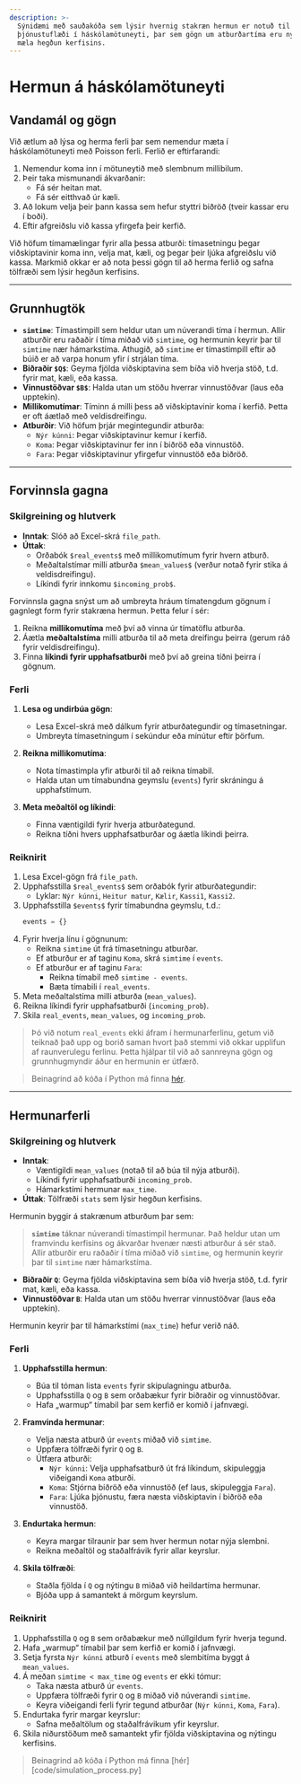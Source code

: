 ```yaml
---
description: >-
  Sýnidæmi með sauðakóða sem lýsir hvernig stakræn hermun er notuð til að greina og líkja eftir 
  þjónustuflæði í háskólamötuneyti, þar sem gögn um atburðartíma eru nýtt til að skapa líkön sem 
  mæla hegðun kerfisins.
---
```


# Hermun á háskólamötuneyti

## Vandamál og gögn

Við ætlum að lýsa og herma ferli þar sem nemendur mæta í háskólamötuneyti með Poisson ferli.
Ferlið er eftirfarandi:

1. Nemendur koma inn í mötuneytið með slembnum millibilum.
2. Þeir taka mismunandi ákvarðanir:
    - Fá sér heitan mat.
    - Fá sér eitthvað úr kæli.    
3. Að lokum velja þeir þann kassa sem hefur styttri biðröð (tveir kassar eru í boði).
4. Eftir afgreiðslu við kassa yfirgefa þeir kerfið.

Við höfum tímamælingar fyrir alla þessa atburði: tímasetningu þegar viðskiptavinir koma inn, velja
mat, kæli, og þegar þeir ljúka afgreiðslu við kassa. Markmið okkar er að nota þessi gögn til að
herma ferlið og safna tölfræði sem lýsir hegðun kerfisins.

---

## Grunnhugtök

- **`simtime`**: Tímastimpill sem heldur utan um núverandi tíma í hermun. Allir atburðir eru
  raðaðir í tíma miðað við `simtime`, og hermunin keyrir þar til `simtime` nær hámarkstíma.
  Athugið, að `simtime` er tímastimpill eftir að búið er að varpa honum yfir í strjálan tíma.
- **Biðraðir `$Q$`**: Geyma fjölda viðskiptavina sem bíða við hverja stöð, t.d. fyrir mat, kæli,
  eða kassa.
- **Vinnustöðvar `$B$`**: Halda utan um stöðu hverrar vinnustöðvar (laus eða upptekin).
- **Millikomutímar**: Tíminn á milli þess að viðskiptavinir koma í kerfið. Þetta er oft áætlað
  með veldisdreifingu.
- **Atburðir**: Við höfum þrjár megintegundir atburða:
    - `Nýr kúnni`: Þegar viðskiptavinur kemur í kerfið.
    - `Koma`: Þegar viðskiptavinur fer inn í biðröð eða vinnustöð.
    - `Fara`: Þegar viðskiptavinur yfirgefur vinnustöð eða biðröð.

---

## Forvinnsla gagna

### Skilgreining og hlutverk

- **Inntak**: Slóð að Excel-skrá `file_path`.
- **Úttak**:
    - Orðabók `$real_events$` með millikomutímum fyrir hvern atburð.
    - Meðaltalstímar milli atburða `$mean_values$` (verður notað fyrir stika á veldisdreifingu).
    - Líkindi fyrir innkomu `$incoming_prob$`.

Forvinnsla gagna snýst um að umbreyta hráum tímatengdum gögnum í gagnlegt form fyrir stakræna
hermun. Þetta felur í sér:

1. Reikna **millikomutíma** með því að vinna úr tímatöflu atburða.
2. Áætla **meðaltalstíma** milli atburða til að meta dreifingu þeirra (gerum ráð fyrir
   veldisdreifingu).
3. Finna **líkindi fyrir upphafsatburði** með því að greina tíðni þeirra í gögnum.

### Ferli

1. **Lesa og undirbúa gögn**:
    - Lesa Excel-skrá með dálkum fyrir atburðategundir og tímasetningar.
    - Umbreyta tímasetningum í sekúndur eða mínútur eftir þörfum.

2. **Reikna millikomutíma**:
    - Nota tímastimpla yfir atburði til að reikna tímabil.
    - Halda utan um tímabundna geymslu (`events`) fyrir skráningu á upphafstímum.

3. **Meta meðaltöl og líkindi**:
    - Finna væntigildi fyrir hverja atburðategund.
    - Reikna tíðni hvers upphafsatburðar og áætla líkindi þeirra.

### Reiknirit

1. Lesa Excel-gögn frá `file_path`.
2. Upphafsstilla `$real_events$` sem orðabók fyrir atburðategundir:
    - Lyklar: `Nýr kúnni`, `Heitur matur`, `Kælir`, `Kassi1`, `Kassi2`.
3. Upphafsstilla `$events$` fyrir tímabundna geymslu, t.d.:
   ```python
   events = {}
   ```
4. Fyrir hverja línu í gögnunum:
    - Reikna `simtime` út frá tímasetningu atburðar.
    - Ef atburður er af taginu `Koma`, skrá `simtime` í `events`.
    - Ef atburður er af taginu `Fara`:
        - Reikna tímabil með `simtime - events`.
        - Bæta tímabili í `real_events`.
5. Meta meðaltalstíma milli atburða (`mean_values`).
6. Reikna líkindi fyrir upphafsatburði (`incoming_prob`).
7. Skila `real_events`, `mean_values`, og `incoming_prob`.

> Þó við notum `real_events` ekki áfram í hermunarferlinu, getum við teiknað það upp og borið
> saman hvort það stemmi við okkar upplifun af raunverulegu ferlinu. Þetta hjálpar til við að
> sannreyna gögn og grunnhugmyndir áður en hermunin er útfærð.

> Beinagrind að kóða í Python má finna [hér](code/simulation_data_processor.py).

---

## Hermunarferli

### Skilgreining og hlutverk

- **Inntak**:
    - Væntigildi `mean_values` (notað til að búa til nýja atburði).
    - Líkindi fyrir upphafsatburði `incoming_prob`.
    - Hámarkstími hermunar `max_time`.
- **Úttak**: Tölfræði `stats` sem lýsir hegðun kerfisins.

Hermunin byggir á stakrænum atburðum þar sem:

> **`simtime`** táknar núverandi tímastimpil hermunar. Það heldur utan um framvindu kerfisins og
> ákvarðar hvenær næsti atburður á sér stað. Allir atburðir eru raðaðir í tíma miðað við `simtime`, og
> hermunin keyrir þar til `simtime` nær hámarkstíma.

- **Biðraðir `Q`**: Geyma fjölda viðskiptavina sem bíða við hverja stöð, t.d. fyrir mat, kæli,
  eða kassa.
- **Vinnustöðvar `B`**: Halda utan um stöðu hverrar vinnustöðvar (laus eða upptekin).

Hermunin keyrir þar til hámarkstími (`max_time`) hefur verið náð.

### Ferli

1. **Upphafsstilla hermun**:
    - Búa til tóman lista `events` fyrir skipulagningu atburða.
    - Upphafsstilla `Q` og `B` sem orðabækur fyrir biðraðir og vinnustöðvar.
    - Hafa „warmup“ tímabil þar sem kerfið er komið í jafnvægi.

2. **Framvinda hermunar**:
    - Velja næsta atburð úr `events` miðað við `simtime`.
    - Uppfæra tölfræði fyrir `Q` og `B`.
    - Útfæra atburði:
        - `Nýr kúnni`: Velja upphafsatburð út frá líkindum, skipuleggja viðeigandi `Koma` atburði.
        - `Koma`: Stjórna biðröð eða vinnustöð (ef laus, skipuleggja `Fara`).
        - `Fara`: Ljúka þjónustu, færa næsta viðskiptavin í biðröð eða vinnustöð.

3. **Endurtaka hermun**:
    - Keyra margar tilraunir þar sem hver hermun notar nýja slembni.
    - Reikna meðaltöl og staðalfrávik fyrir allar keyrslur.

4. **Skila tölfræði**:
    - Staðla fjölda í `Q` og nýtingu `B` miðað við heildartíma hermunar.
    - Bjóða upp á samantekt á mörgum keyrslum.

### Reiknirit

1. Upphafsstilla `Q` og `B` sem orðabækur með núllgildum fyrir hverja tegund.
2. Hafa „warmup“ tímabil þar sem kerfið er komið í jafnvægi.
3. Setja fyrsta `Nýr kúnni` atburð í `events` með slembitíma byggt á `mean_values`.
4. Á meðan `simtime < max_time` og `events` er ekki tómur:
    - Taka næsta atburð úr `events`.
    - Uppfæra tölfræði fyrir `Q` og `B` miðað við núverandi `simtime`.
    - Keyra viðeigandi ferli fyrir tegund atburðar (`Nýr kúnni`, `Koma`, `Fara`).
5. Endurtaka fyrir margar keyrslur:
    - Safna meðaltölum og staðalfrávikum yfir keyrslur.
6. Skila niðurstöðum með samantekt yfir fjölda viðskiptavina og nýtingu kerfisins.

> Beinagrind að kóða í Python má finna [hér][code/simulation_process.py]